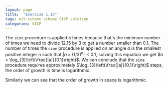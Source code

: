 ```yaml
---
layout: page
title:  "Exercise 1.15"
tags: mit-scheme scheme SICP solution
categories: SICP
---
```

The `sine` procedure is applied $5$ times because that's the minimum number of times we need to divide $12.15$ by $3$ to get a number smaller than $0.1$.
The number of times the `sine` procedure is applied on an angle $a$ is the smallest positive integer $n$ such that $\left|a \times (1/3)^n \right|< 0.1$, solving this equation we get $n > \log_{3}\left(\frac{|a|}{0.1}\right)$. We can conclude that the `sine` procedure requires approximately $\log_{3}\left(\frac{|a|}{0.1}\right)$ steps, the order of growth in time is logarithmic.

Similarly we can see that the order of growth in space is logarithmic.
